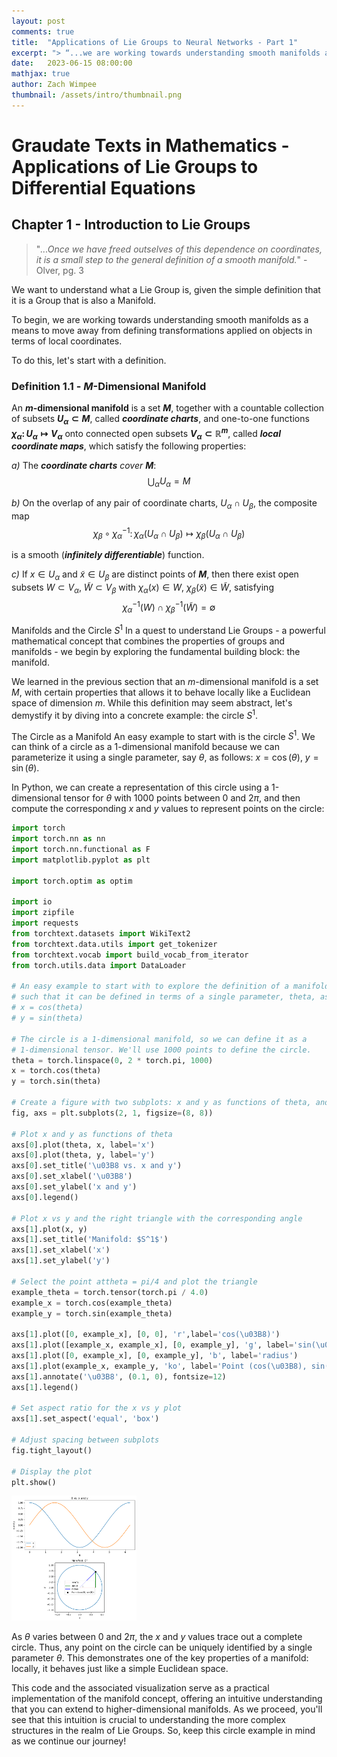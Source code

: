 ```yaml
---
layout: post
comments: true
title:  "Applications of Lie Groups to Neural Networks - Part 1"
excerpt: "> “...we are working towards understanding smooth manifolds as a means to move away from defining transformations applied on objects in terms of local coordinates. "
date:   2023-06-15 08:00:00
mathjax: true
author: Zach Wimpee
thumbnail: /assets/intro/thumbnail.png
---
```


# Graudate Texts in Mathematics - Applications of Lie Groups to Differential Equations
 
## Chapter 1 - Introduction to Lie Groups
> "*...Once we have freed outselves of this dependence on coordinates, it is a small step to the general definition of a smooth manifold.*" - Olver, pg. 3

We want to understand what a Lie Group is, given the simple definition that it is a Group that is also a Manifold.

To begin, we are working towards understanding smooth manifolds as a means to move away from defining transformations applied on objects in terms of local coordinates. 

To do this, let's start with a definition.

### **Definition 1.1** - **$M$-Dimensional Manifold**
An **$m$-dimensional manifold** is a set **$M$**, together with a countable collection of subsets **$U_{\alpha} \subset M$**, called ***coordinate charts***, and one-to-one functions **$\chi_\alpha \colon U_\alpha \mapsto V_\alpha$** onto connected open subsets **$V_{\alpha}\subset \mathbb{R}^m$**, called ***local coordinate maps***, which satisfy the following properties:

*a)* The ***coordinate charts*** *cover* **$M$**:
$$\bigcup_{\alpha} U_{\alpha} = M$$

*b)* On the overlap of any pair of coordinate charts, $U_{\alpha}\cap U_{\beta}$, the composite map
$$
\chi_{\beta}\circ \chi_{\alpha}^{-1}\colon \chi_{\alpha}(
    U_{\alpha}\cap U_{\beta}
) \mapsto \chi_{\beta}(
    U_{\alpha}\cap U_{\beta}
)
$$

is a smooth (***infinitely differentiable***) function.

*c)* If $x \in U_{\alpha}$ and $\tilde x \in U_{\beta}$ are distinct points of **$M$**, then there exist open subsets $W\subset V_{\alpha}$, $\tilde W \subset V_{\beta}$ with $\chi_{\alpha}(x)\in W$, $\chi_{\beta}(\tilde x)\in \tilde W$, satisfying
$$
\chi_{\alpha}^{-1}(W)\cap\chi_{\beta}^{-1}(\tilde W) = \emptyset
$$



Manifolds and the Circle $S^{1}$
In a quest to understand Lie Groups - a powerful mathematical concept that combines the properties of groups and manifolds - we begin by exploring the fundamental building block: the manifold.

We learned in the previous section that an $m$-dimensional manifold is a set $M$, with certain properties that allows it to behave locally like a Euclidean space of dimension $m$. While this definition may seem abstract, let's demystify it by diving into a concrete example: the circle $S^{1}$.

The Circle as a Manifold
An easy example to start with is the circle $S^{1}$. We can think of a circle as a 1-dimensional manifold because we can parameterize it using a single parameter, say $\theta$, as follows: $x = \cos(\theta)$, $y = \sin(\theta)$.

In Python, we can create a representation of this circle using a 1-dimensional tensor for $\theta$ with 1000 points between 0 and $2\pi$, and then compute the corresponding $x$ and $y$ values to represent points on the circle:

```python
import torch
import torch.nn as nn
import torch.nn.functional as F
import matplotlib.pyplot as plt

import torch.optim as optim

import io
import zipfile
import requests
from torchtext.datasets import WikiText2
from torchtext.data.utils import get_tokenizer
from torchtext.vocab import build_vocab_from_iterator
from torch.utils.data import DataLoader

# An easy example to start with to explore the definition of a manifold is S^1, the circle. We can parameterize the circle
# such that it can be defined in terms of a single parameter, theta, as follows:
# x = cos(theta)
# y = sin(theta)

# The circle is a 1-dimensional manifold, so we can define it as a
# 1-dimensional tensor. We'll use 1000 points to define the circle.
theta = torch.linspace(0, 2 * torch.pi, 1000)
x = torch.cos(theta)
y = torch.sin(theta)

# Create a figure with two subplots: x and y as functions of theta, and x plotted against y with an example right triangle
fig, axs = plt.subplots(2, 1, figsize=(8, 8))

# Plot x and y as functions of theta
axs[0].plot(theta, x, label='x')
axs[0].plot(theta, y, label='y')
axs[0].set_title('\u03B8 vs. x and y')
axs[0].set_xlabel('\u03B8')
axs[0].set_ylabel('x and y')
axs[0].legend()

# Plot x vs y and the right triangle with the corresponding angle 
axs[1].plot(x, y)
axs[1].set_title('Manifold: $S^1$')
axs[1].set_xlabel('x')
axs[1].set_ylabel('y')

# Select the point attheta = pi/4 and plot the triangle
example_theta = torch.tensor(torch.pi / 4.0)
example_x = torch.cos(example_theta)
example_y = torch.sin(example_theta)

axs[1].plot([0, example_x], [0, 0], 'r',label='cos(\u03B8)')                                      # x edge
axs[1].plot([example_x, example_x], [0, example_y], 'g', label='sin(\u03B8)')                                      # y edge
axs[1].plot([0, example_x], [0, example_y], 'b', label='radius')                                  # hypotenuse
axs[1].plot(example_x, example_y, 'ko', label='Point (cos(\u03B8), sin(\u03B8))')                 # point
axs[1].annotate('\u03B8', (0.1, 0), fontsize=12)                                                   # theta label
axs[1].legend()

# Set aspect ratio for the x vs y plot
axs[1].set_aspect('equal', 'box')

# Adjust spacing between subplots
fig.tight_layout()

# Display the plot
plt.show()

```
<img src="static\s1.png" alt="Example Image" width="200"/>

As $\theta$ varies between 0 and $2\pi$, the $x$ and $y$ values trace out a complete circle. Thus, any point on the circle can be uniquely identified by a single parameter $\theta$. This demonstrates one of the key properties of a manifold: locally, it behaves just like a simple Euclidean space.

This code and the associated visualization serve as a practical implementation of the manifold concept, offering an intuitive understanding that you can extend to higher-dimensional manifolds. As we proceed, you'll see that this intuition is crucial to understanding the more complex structures in the realm of Lie Groups. So, keep this circle example in mind as we continue our journey!